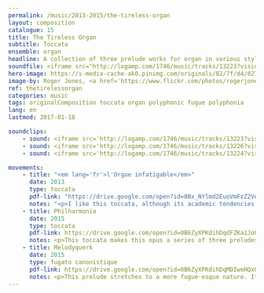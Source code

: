```yaml
---
permalink: /music/2013-2015/the-tireless-organ
layout: composition
catalogue: 15
title: The Tireless Organ
subtitle: Toccata
ensemble: organ
headline: A collection of three prelude works for organ in various styles, from high German to jovial.
soundfile: <iframe src="http://logamp.com/1746/music/tracks/13223?vision&responsive" name="logampIFrame" scrolling="no" frameborder="0" width="100%" height="150px"></iframe>
hero-image: https://s-media-cache-ak0.pinimg.com/originals/82/7f/d4/827fd49e009bee27dd7d256b7c404659.jpg
image-by: Roger Jones, <a href='https://www.flickr.com/photos/rogerjones/14407553812/in/photolist-nX9tNd-8PYToa-5mgjBK-c37nb-awNpt9-cvuKF5-abG6hQ-LwFWZ-DNVfu-EbBeqc-3gQjRJ-6oQFp9-4RFnjo-agCfzq-bx56Kd-cUgP2W-bWQ6jG-cUgPGs-6r9Fe5-7XD885-7VZPmq-fbEFzT-qEhVN7-rA4s8-DrJEyd-71C8vq-bhB1hK-sZup4t-8767Cw-6cJEGJ-5T6ZuN-2zQoLJ-qvEUs-qF4yAz-8mFBNy-fisC5A-bwPfLM-9tV3FL-F67Bzz-6Y79VH-fKKmTo-3jYZ8z-78Sgmq-7fFrWj-5kuKae-AzxeBA-7GrpUV-4vtfkT-4Qpesx-ag33hd' target='_new'>organ transplant</a>
ref: thetirelessorgan
categories: music
tags: originalComposition toccata organ polyphonic fugue polyphonia
lang: en
lastmod: 2017-01-18

soundclips:
    - sound: <iframe src='http://logamp.com/1746/music/tracks/13223?vision&responsive' name='logampIFrame' scrolling='no' frameborder='0' width='100%' height='150px'></iframe>
    - sound: <iframe src='http://logamp.com/1746/music/tracks/13226?vision&responsive' name='logampIFrame' scrolling='no' frameborder='0' width='100%' height='150px'></iframe>
    - sound: <iframe src='http://logamp.com/1746/music/tracks/13224?vision&responsive' name='logampIFrame' scrolling='no' frameborder='0' width='100%' height='150px'></iframe>

movements:
    - title: "<em lang='fr'>l'Orgue infatigable</em>"
      date: 2013
      type: toccata
      pdf-link: "https://drive.google.com/open?id=0Bx_NYlmd2EuoVmFzZ2Vqam9SSkk"
      notes: "<p>I like this toccata, although its academic tendencies will probably not make it very popular. It was an occasion to insert one of my inventions, the polyphonia, in the imitation of the traditional fugues of the German toccata. This piece is not improvised, but the insertion of multiple themes with varied development look back to that tradition.</p><p>In a couple of places, the score is marked <em>improviser</em> <em>[improvise]</em>. The player is to create his own extemporisation on the chords already provided. If that proves difficult, my next composition, <i>Melodies for violin and cello</i>, of which the entire second movement is a variation of this toccata's theme, may prove useful as a suggestion, since the part to be improvised on the organ is already written out in the second score.</p></p>This prelude gives its name to the entire set.</p>"
    - title: Philharmonia
      date: 2015
      type: toccata
      pdf-link: https://drive.google.com/open?id=0B6ZyXPKdihDqdFZKa1JoUGpwVjA
      notes: <p>This toccata makes this opus a series of three preludes. It is doubtless the most eccentric and chromatic of the three, resembling a Bach prelude in many ways. This composition is taken back and rearranged for four flutes in the response for a call for scores from the Emissary Quartet.</p>
    - title: Melodyquerk
      date: 2015
      type: fugato canonistique
      pdf-link: https://drive.google.com/open?id=0B6ZyXPKdihDqMDIweHQxOUhNUkk
      notes: <p>This prelude stretches to a more fugue-esque nature. It is a quite happy and bouncy performance which requres speed and a sense of fun.</p>
---
```

